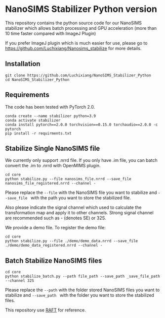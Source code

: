 # NanoSIMS Stabilizer Python version
This repository contains the python source code for our NanoSIMS stabilizer which allows batch processing and GPU acceleration (more than 10 time faster compared with ImageJ Plugin)

If you prefer ImageJ plugin which is much easier for use, please go to https://github.com/Luchixiang/Nanosims_stabilize for more details. 


## Installation
```Shell
git clone https://github.com/Luchixiang/NanoSIMS_Stabilizer_Python
cd NanoSIMS_Stabilizer_Python
```
## Requirements
The code has been tested with PyTorch 2.0. 
```Shell
conda create --name stabilizer python=3.9
conda activate stabilizer
conda install pytorch==2.0.0 torchvision==0.15.0 torchaudio==2.0.0 -c pytorch 
pip install -r requirments.txt
```

## Stabilize Single NanoSIMS file
We currently only support .nrrd file. If you only have .im file, you can batch convert the .im to .nrrd with OpenMIMS plugin. 
```Shell
cd core
python stabilize.py --file nanosims_file.nrrd --save_file nanosims_file_registered.nrrd --channel -
```
Please replace the ``--file`` with the NanoSIMS file you want to stabilize and `--save_file ` with the path you want to store the stabilized file.

Also please indicate the signal channel which used to calculate the transformation map and apply it to other channels. Strong signal channel are recommended such as - (denotes SE) or 32S.

We provide a demo file. To register the demo file:
```shell
cd core
python stabilize.py --file ./demo/demo_data.nrrd --save_file ./demo/demo_data_registered.nrrd --channel -
```
## Batch Stabilize NanoSIMS files
```Shell
cd core
python stabilize_batch.py --path file_path --save_path _save_file_path --channel 32S
```
Please replace the ``--path`` with the folder stored NanoSIMS files you want to stabilize and `--save_path ` with the folder you want to store the stabilized files.


This repository use [RAFT](https://github.com/princeton-vl/RAFT) for reference. 